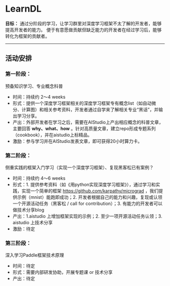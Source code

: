 # LearnDL

**目标：** 通过分阶段的学习，让学习群里对深度学习框架不太了解的开发者，能够提高开发者的能力。 便于有意愿做贡献但缺乏能力的开发者在经过学习后，能够转化为框架的贡献者。



--------
## 活动安排
### 第一阶段：
预备知识学习、专业概念科普
* 时间：持续约 2～4 weeks
* 形式：提供一个深度学习框架相关的深度学习框架专有概念list（如自动微分、计算图）和相关参考资料，开发者通过自学来了解相关专业“黑话”，并输出学习分享。
* 产出：外部开发者在学习之后，需要在AIStudio上产出相应概念的科普文章，主要回答 **why、what、how** 。针对高质量文章，建立repo形成专题系列（cookbook），并在aistudio上标精品。
* 激励：参与学习并在AIStudio发表文章，即可获得20小时算力卡。

### 第二阶段：
侧重实践的框架入门学习（实现一个深度学习框架）、复现黑客松已有案例？
* 时间：持续约 4～6 weeks
* 形式：1. 提供参考资料（如《用python实现深度学习框架》），通过学习和实践，实现一个简单的框架 https://github.com/karpathy/micrograd ，我们提供示例（mnist）能跑即成功；2. 开发者根据自己的能力和兴趣，复现或认领一个开源活动任务（黑客松 / call for contribution）；3. 有能力的开发者可以做技术分享blog
* 产出：1.aistudio 上增加框架实现的示例；2. 至少一项开源活动任务认领；3. aistudio 上技术分享
* 激励：待定

### 第三阶段：
深入学习Paddle框架技术原理
* 时间：待定
* 形式：需要内部研发协助，开展专题课 or 技术分享
* 产出：待定
